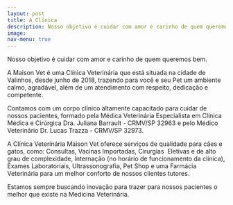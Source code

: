 ```yaml
---
layout: post
title: A Clínica
description: Nosso objetivo é cuidar com amor e carinho de quem queremos bem.
image: 
nav-menu: true
---
```


Nosso objetivo é cuidar com amor e carinho de quem queremos bem.

A Maison Vet é uma Clínica Veterinária que está situada na cidade de Valinhos, desde junho de 2018, trazendo para você e seu Pet um ambiente calmo, agradável, além de um atendimento com respeito, dedicação e competente.

Contamos com um corpo clínico altamente capacitado para cuidar de nossos pacientes, formado pela Médica Veterinária Especialista em Clínica Médica e Cirúrgica Dra. Juliana Barrault - CRMV/SP 32963 e pelo Médico Veterinário Dr. Lucas Trazza - CRMV/SP 32973.

A Clínica Veterinária Maison Vet oferece serviços de qualidade para cães e gatos, como: Consultas, Vacinas Importadas, Cirurgias  Eletivas e de alto grau de complexidade, Internação (no horário de funcionamento da clínica), Exames Laboratoriais, Ultrassonografia, Pet Shop e uma Farmácia Veterinária para um melhor conforto de nossos clientes tutores.

Estamos sempre buscando inovação para trazer para nossos pacientes o melhor que existe na Medicina Veterinária.
